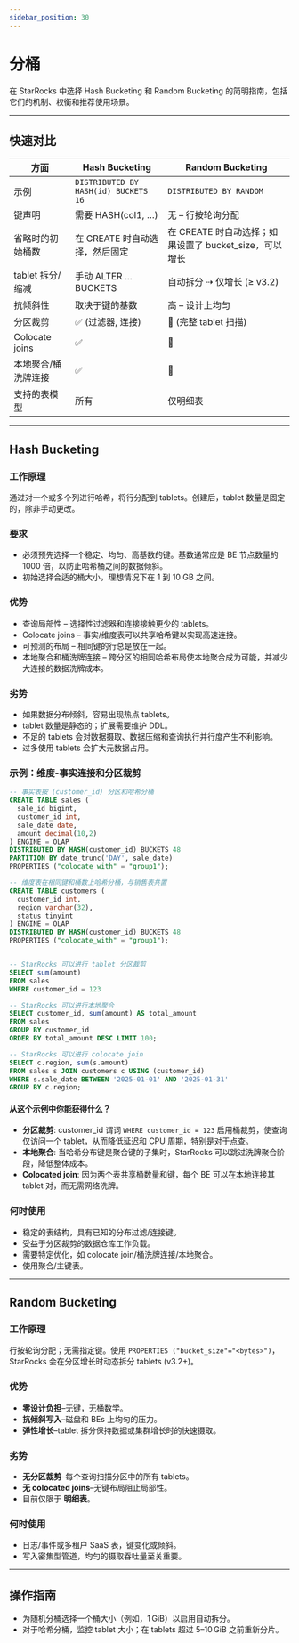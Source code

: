 ```yaml
---
sidebar_position: 30
---
```


# 分桶

在 StarRocks 中选择 Hash Bucketing 和 Random Bucketing 的简明指南，包括它们的机制、权衡和推荐使用场景。

---
## 快速对比

| 方面 | Hash Bucketing | Random Bucketing |
| ------ | -------------- | ---------------- |
| 示例 | `DISTRIBUTED BY HASH(id) BUCKETS 16` | `DISTRIBUTED BY RANDOM` |
| 键声明 | 需要 HASH(col1, …) | 无 – 行按轮询分配 |
| 省略时的初始桶数 | 在 CREATE 时自动选择，然后固定 | 在 CREATE 时自动选择；如果设置了 bucket_size，可以增长 |
| tablet 拆分/缩减 | 手动 ALTER … BUCKETS | 自动拆分 ⇢ 仅增长 (≥ v3.2) |
| 抗倾斜性 | 取决于键的基数 | 高 – 设计上均匀 |
| 分区裁剪 | ✅ (过滤器, 连接) | 🚫 (完整 tablet 扫描) |
| Colocate joins | ✅ | 🚫 |
| 本地聚合/桶洗牌连接 | ✅ | 🚫 |
| 支持的表模型 | 所有 | 仅明细表 |

---
## Hash Bucketing

### 工作原理

通过对一个或多个列进行哈希，将行分配到 tablets。创建后，tablet 数量是固定的，除非手动更改。

### 要求
- 必须预先选择一个稳定、均匀、高基数的键。基数通常应是 BE 节点数量的 1000 倍，以防止哈希桶之间的数据倾斜。
- 初始选择合适的桶大小，理想情况下在 1 到 10 GB 之间。

### 优势
- 查询局部性 – 选择性过滤器和连接接触更少的 tablets。
- Colocate joins – 事实/维度表可以共享哈希键以实现高速连接。
- 可预测的布局 – 相同键的行总是放在一起。
- 本地聚合和桶洗牌连接 – 跨分区的相同哈希布局使本地聚合成为可能，并减少大连接的数据洗牌成本。

### 劣势
- 如果数据分布倾斜，容易出现热点 tablets。
- tablet 数量是静态的；扩展需要维护 DDL。
- 不足的 tablets 会对数据摄取、数据压缩和查询执行并行度产生不利影响。
- 过多使用 tablets 会扩大元数据占用。

### 示例：维度-事实连接和分区裁剪

```sql
-- 事实表按 (customer_id) 分区和哈希分桶
CREATE TABLE sales (
  sale_id bigint,
  customer_id int,
  sale_date date,
  amount decimal(10,2)
) ENGINE = OLAP
DISTRIBUTED BY HASH(customer_id) BUCKETS 48
PARTITION BY date_trunc('DAY', sale_date)
PROPERTIES ("colocate_with" = "group1");

-- 维度表在相同键和桶数上哈希分桶，与销售表共置
CREATE TABLE customers (
  customer_id int,
  region varchar(32),
  status tinyint
) ENGINE = OLAP
DISTRIBUTED BY HASH(customer_id) BUCKETS 48
PROPERTIES ("colocate_with" = "group1");


-- StarRocks 可以进行 tablet 分区裁剪
SELECT sum(amount) 
FROM sales
WHERE customer_id = 123

-- StarRocks 可以进行本地聚合
SELECT customer_id, sum(amount) AS total_amount
FROM sales
GROUP BY customer_id
ORDER BY total_amount DESC LIMIT 100;

-- StarRocks 可以进行 colocate join
SELECT c.region, sum(s.amount)
FROM sales s JOIN customers c USING (customer_id)
WHERE s.sale_date BETWEEN '2025-01-01' AND '2025-01-31'
GROUP BY c.region;
```

#### 从这个示例中你能获得什么？

- **分区裁剪**: customer_id 谓词 `WHERE customer_id = 123` 启用桶裁剪，使查询仅访问一个 tablet，从而降低延迟和 CPU 周期，特别是对于点查。
- **本地聚合**: 当哈希分布键是聚合键的子集时，StarRocks 可以跳过洗牌聚合阶段，降低整体成本。
- **Colocated join**: 因为两个表共享桶数量和键，每个 BE 可以在本地连接其 tablet 对，而无需网络洗牌。

### 何时使用
- 稳定的表结构，具有已知的分布过滤/连接键。
- 受益于分区裁剪的数据仓库工作负载。
- 需要特定优化，如 colocate join/桶洗牌连接/本地聚合。
- 使用聚合/主键表。

---
## Random Bucketing

### 工作原理

行按轮询分配；无需指定键。使用 `PROPERTIES ("bucket_size"="<bytes>")`，StarRocks 会在分区增长时动态拆分 tablets (v3.2+)。

### 优势

- **零设计负担**–无键，无桶数学。
- **抗倾斜写入**–磁盘和 BEs 上均匀的压力。
- **弹性增长**–tablet 拆分保持数据或集群增长时的快速摄取。

### 劣势

- **无分区裁剪**–每个查询扫描分区中的所有 tablets。
- **无 colocated joins**–无键布局阻止局部性。
- 目前仅限于 **明细表**。

### 何时使用

- 日志/事件或多租户 SaaS 表，键变化或倾斜。
- 写入密集型管道，均匀的摄取吞吐量至关重要。

---

## 操作指南

- 为随机分桶选择一个桶大小（例如，1 GiB）以启用自动拆分。
- 对于哈希分桶，监控 tablet 大小；在 tablets 超过 5–10 GiB 之前重新分片。